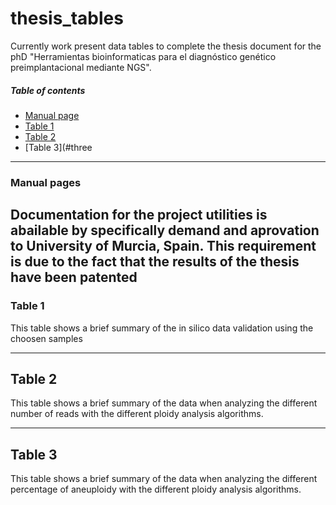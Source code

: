 # thesis_tables

Currently work present data tables to complete the thesis document for the phD "Herramientas bioinformaticas para el diagnóstico genético preimplantacional mediante NGS".


##### Table of contents
* [Manual page](#manual)
* [Table 1](#one)
* [Table 2](#two)
* [Table 3](#three

---
<a name="manual"></a>
### Manual pages

Documentation for the project utilities is abailable by specifically demand and aprovation to University of Murcia, Spain. This requirement is due to the fact that the results of the thesis have been patented
---
<a name="one"></a>
### Table 1

This table shows a brief summary of the in silico data validation using the choosen samples

---
<a name="two"></a>
## Table 2

This table shows a brief summary of the data when analyzing the different number of reads with the different ploidy analysis algorithms.

---
<a name="three"></a>
## Table 3

This table shows a brief summary of the data when analyzing the different percentage of aneuploidy with the different ploidy analysis algorithms.
